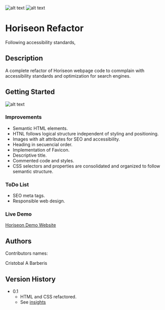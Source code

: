 <div id="top"></div>

![alt text](https://img.shields.io/badge/ver.-0.1-green)
![alt text](https://img.shields.io/badge/status-passing-green)

# Horiseon Refactor

Following accessibility standards, 


## Description

A complete refactor of Horiseon webpage code to commplain with accessibility standards and optimization for search engines.


## Getting Started

![alt text](https://brberis.github.io/hseon-refactor/src/assets/images/01-html-css-git-homework-demo.png)


### Improvements 

* Semantic HTML elements.
* HTNL follows logical structure independent of styling and positioning.
* Images with alt attributes for SEO and accessibility.
* Heading in secuencial order.
* Implementation of Favicon.
* Descriptive title.
* Commented code and styles.
* CSS selectors and properties are consolidated and organized to follow semantic structure.


### ToDo List 

* SEO meta tags.
* Responsible web design.


### Live Demo  

[Horiseon Demo Website](https://brberis.github.io/hseon-refactor/src)


## Authors

Contributors names:

Cristobal A Barberis  


## Version History

* 0.1
    * HTML and CSS refactored.
    * See [insights](https://github.com/brberis/hseon-refactor/pulse)



